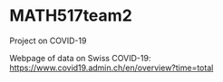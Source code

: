 # MATH517team2
Project on COVID-19

Webpage of data on Swiss COVID-19: https://www.covid19.admin.ch/en/overview?time=total

